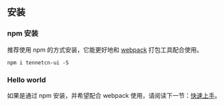 ## 安装

### npm 安装

推荐使用 npm 的方式安装，它能更好地和 [webpack](https://webpack.js.org/) 打包工具配合使用。

```shell
npm i tennetcn-ui -S
```

### Hello world

如果是通过 npm 安装，并希望配合 webpack 使用，请阅读下一节：[快速上手](/#/vuele/zh-CN/component/quickstart)。
